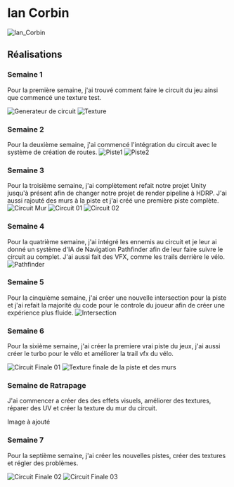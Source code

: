 # Ian Corbin

 ![Ian_Corbin](../img/ian_corbin.webp)

 ## Réalisations

### Semaine 1
Pour la première semaine, j'ai trouvé comment faire le circuit du jeu ainsi que commencé une texture test.

 ![Generateur de circuit](./img/Semaine1_generator.webp)
 ![Texture](./img/Semaine_1_Texture.webp)
 
### Semaine 2
Pour la deuxième semaine, j'ai commencé l'intégration du circuit avec le système de création de routes.
  ![Piste1](./img/Semaine_2_Réalisation_Piste.webp)
  ![Piste2](./img/Semaine_2_Creation.webp)
  
### Semaine 3
Pour la troisième semaine, j'ai complètement refait notre projet Unity jusqu'à présent afin de changer notre projet de render pipeline à HDRP. J'ai aussi rajouté des murs à la piste et j'ai créé une première piste complète.
 ![Circuit Mur](./img/Semaine_3_Murs.webp)
 ![Circuit 01](./img/Semaine_3_Piste.webp)
 ![Circuit 02](./img/Semaine_3_Survol.webp)

### Semaine 4
Pour la quatrième semaine, j'ai intégré les ennemis au circuit et je leur ai donné un système d'IA de Navigation Pathfinder afin de leur faire suivre le circuit au complet. J'ai aussi fait des VFX, comme les trails derrière le vélo.
 ![Pathfinder](./img/Semaine_4_AI.webp)

 ### Semaine 5
Pour la cinquième semaine, j'ai créer une nouvelle intersection pour la piste et j'ai refait la majorité du code pour le controle du joueur afin de créer une expérience plus fluide.
 ![Intersection](./img/Intersection.webp)

 ### Semaine 6 
 Pour la sixième semaine, j'ai créer la premiere vrai piste du jeux, j'ai aussi créer le turbo pour le vélo et améliorer la trail vfx du vélo.

 ![Circuit Finale 01](./img/Semaine6_Circuit.webp)
 ![Texture finale de la piste et des murs](./img/Semaine6_Texture.webp)
 ### Semaine de Ratrapage
 J'ai commencer a créer des des effets visuels, améliorer des textures, réparer des UV et créer la texture du mur du circuit.
 
Image à ajouté

 ### Semaine 7
 Pour la septième semaine, j'ai créer les nouvelles pistes, créer des textures et régler des problèmes.

 ![Circuit Finale 02](./img/Semaine7_Circuit.webp)
 ![Circuit Finale 03](./img/Semaine7_Circuit2.webp)
